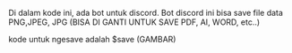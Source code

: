 Di dalam kode ini, ada bot untuk discord. Bot discord ini bisa save file data PNG,JPEG, JPG (BISA DI GANTI UNTUK SAVE PDF, AI, WORD, etc..) 

kode untuk ngesave adalah 
$save
(GAMBAR)
